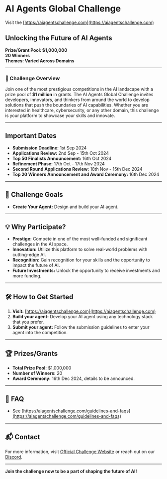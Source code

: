# AI Agents Global Challenge 

Visit the [https://aiagentschallenge.com](https://aiagentschallenge.com)

## Unlocking the Future of AI Agents

**Prize/Grant Pool: $1,000,000**  
**20 Winners**  
**Themes: Varied Across Domains**

---

### 🚀 Challenge Overview
Join one of the most prestigious competitions in the AI landscape with a prize pool of **$1 million** in grants. The AI Agents Global Challenge invites developers, innovators, and thinkers from around the world to develop solutions that push the boundaries of AI capabilities. Whether you are interested in healthcare, cybersecurity, or any other domain, this challenge is your platform to showcase your skills and innovate.


---

## Important Dates

- **Submission Deadline:** 1st Sep 2024
- **Applications Review:** 2nd Sep - 15th Oct 2024
- **Top 50 Finalists Announcement:** 16th Oct 2024
- **Refinement Phase:** 17th Oct - 17th Nov 2024
- **Second Round Applications Review:** 18th Nov - 15th Dec 2024
- **Top 20 Winners Announcement and Award Ceremony:** 16th Dec 2024

---

## 🎯 Challenge Goals
- **Create Your Agent:** Design and build your AI agent.

---

## 💡 Why Participate?
- **Prestige:** Compete in one of the most well-funded and significant challenges in the AI space.
- **Innovation:** Utilize this platform to solve real-world problems with cutting-edge AI.
- **Recognition:** Gain recognition for your skills and the opportunity to impact the future of AI.
- **Future Investments:** Unlock the opportunity to receive investments and more funding.

---

## 🛠️ How to Get Started
1. **Visit:** [https://aiagentschallenge.com](https://aiagentschallenge.com)
2. **Build your agent:** Develop your AI agent using any technology stack that you prefer.
3. **Submit your agent:** Follow the submission guidelines to enter your agent into the competition.

---

## 🏆 Prizes/Grants
- **Total Prize Pool:** $1,000,000
- **Number of Winners:** 20
- **Award Ceremony:** 16th Dec 2024, details to be announced.

---

## 🤔 FAQ
- See [https://aiagentschallenge.com/guidelines-and-faqs](https://aiagentschallenge.com/guidelines-and-faqs)

---

## 📬 Contact
For more information, visit [Official Challenge Website](https://aiagentschallenge.com) or reach out on our [Discord](https://discord.gg/c9sBhszY5m).

---

**Join the challenge now to be a part of shaping the future of AI!**

